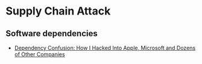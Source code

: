 # Supply Chain Attack

## Software dependencies

* [Dependency Confusion: How I Hacked Into Apple, Microsoft and Dozens of Other Companies](https://medium.com/@alex.birsan/dependency-confusion-4a5d60fec610)
